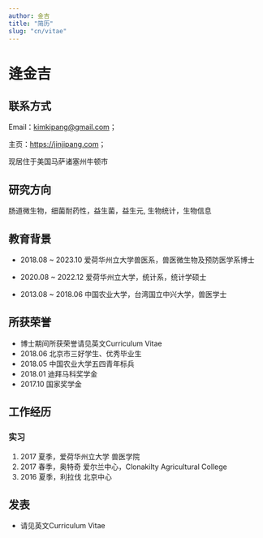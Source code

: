 ```yaml
---
author: 金吉
title: "简历"
slug: "cn/vitae"
---
```


# 逄金吉

## 联系方式

Email：kimkipang@gmail.com；

主页：<https://jinjipang.com>；

现居住于美国马萨诸塞州牛顿市

## 研究方向

肠道微生物，细菌耐药性，益生菌，益生元, 生物统计，生物信息

## 教育背景

- 2018.08 ~ 2023.10 爱荷华州立大学兽医系，兽医微生物及预防医学系博士

- 2020.08 ~ 2022.12 爱荷华州立大学，统计系，统计学硕士

- 2013.08 ~ 2018.06 中国农业大学，台湾国立中兴大学，兽医学士

## 所获荣誉

- 博士期间所获荣誉请见英文Curriculum Vitae
- 2018.06 北京市三好学生、优秀毕业生
- 2018.05 中国农业大学五四青年标兵
- 2018.01 迪拜马科奖学金
- 2017.10 国家奖学金


## 工作经历

### 实习

1. 2017 夏季，爱荷华州立大学 兽医学院
2. 2017 春季，奥特奇 爱尔兰中心，Clonakilty Agricultural College
3. 2016 夏季，利拉伐 北京中心


## 发表

- 请见英文Curriculum Vitae


